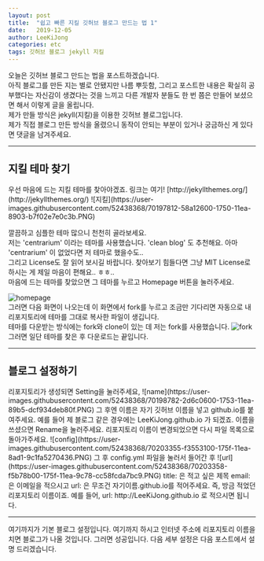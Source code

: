 ```yaml
---
layout: post
title:  "쉽고 빠른 지킬 깃허브 블로그 만드는 법 1"
date:   2019-12-05
author: LeeKiJong
categories: etc
tags: 깃허브 블로그 jekyll 지킬 
---
```


오늘은 깃허브 블로그 만드는 법을 포스트하겠습니다.  
아직 블로그를 만든 지는 별로 안됐지만 나름 뿌듯함, 그리고 포스트한 내용은 확실히 공부했다는 자신감이 생겼다는 것을 느끼고 다른 개발자 분들도 한 번 쯤은 만들어 보셨으면 해서 이렇게 글을 올립니다.  
제가 만들 방식은 jekyll(지킬)을 이용한 깃허브 블로그입니다.  
제가 직접 블로그 만든 방식을 올렸으니 동작이 안되는 부분이 있거나 궁금하신 게 있다면 댓글을 남겨주세요.  

<hr>

<h2>지킬 테마 찾기</h2>
우선 마음에 드는 지킬 테마를 찾아야겠죠.  
링크는 여기! [http://jekyllthemes.org/](http://jekyllthemes.org/)  
![지킬](https://user-images.githubusercontent.com/52438368/70197812-58a12600-1750-11ea-8903-b7f02e7e0c3b.PNG)  

깔끔하고 심플한 테마 많으니 천천히 골라보세요.  
저는 'centrarium' 이라는 테마를 사용했습니다. 'clean blog' 도 추천해요. 아마 'centrarium' 이 없었다면 저 테마로 했을수도..  
그리고 License도 잘 읽어 보시길 바랍니다. 찾아보기 힘들다면 그냥 MIT License로 하시는 게 제일 마음이 편해요.. ㅎㅎ..  
마음에 드는 테마를 찾았으면 그 테마를 누르고 Homepage 버튼을 눌러주세요.  

![homepage](https://user-images.githubusercontent.com/52438368/70198579-94d58600-1752-11ea-934a-a706eaf00f8b.PNG)  
그러면 다음 화면이 나오는데 이 화면에서 fork를 누르고 조금만 기다리면 자동으로 내 리포지토리에 테마를 그대로 복사한 파일이 생깁니다.  
테마를 다운받는 방식에는 fork와 clone이 있는 데 저는 fork를 사용했습니다.
![fork](https://user-images.githubusercontent.com/52438368/70198584-969f4980-1752-11ea-8f1f-effe7789cf14.PNG)  
그러면 일단 테마를 찾은 후 다운로드는 끝입니다.

<hr>

<h2>블로그 설정하기</h2>
리포지토리가 생성되면 Setting을 눌러주세요,  
![name](https://user-images.githubusercontent.com/52438368/70198782-2d6c0600-1753-11ea-89b5-dcf934deb80f.PNG)  
그 후엔 이름은 자기 깃허브 이름을 넣고 github.io를 붙여주세요.  
예를 들어 제 블로그 같은 경우에는  
LeeKiJong.github.io  
가 되겠죠. 이름을 쓰셨으면 Rename을 눌러주세요.  
리포지토리 이름이 변경되었으면 다시 파일 목록으로 돌아가주세요.  
![config](https://user-images.githubusercontent.com/52438368/70203355-f3553100-175f-11ea-8ad1-9c1fa5270436.PNG) 
그 후 config.yml 파일을 눌러서 들어간 후  
![url](https://user-images.githubusercontent.com/52438368/70203358-f5b78b00-175f-11ea-9c78-cc58fcda7bc9.PNG)  
title: 은 적고 싶은 제목  
email: 은 이메일을 적으시고  
url: 은 무조건 자기이름.github.io를 적어주세요. 즉, 방금 적었던 리포지토리 이름이죠.  
예를 들어,  
url: http://LeeKiJong.github.io  
로 적으시면 됩니다.  
<hr>
여기까지가 기본 블로그 설정입니다. 여기까지 하시고 인터넷 주소에 리포지토리 이름을 치면 블로그가 나올 것입니다. 그러면 성공입니다. 다음 세부 설정은 다음 포스트에서 설명 드리겠습니다.



